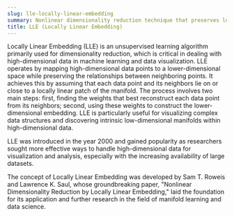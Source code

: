 ```yaml
---
slug: lle-locally-linear-embedding
summary: Nonlinear dimensionality reduction technique that preserves local neighborhood information to reduce high-dimensional data to a lower-dimensional space.
title: LLE (Locally Linear Embedding)
---
```


Locally Linear Embedding (LLE) is an unsupervised learning algorithm primarily used for dimensionality reduction, which is critical in dealing with high-dimensional data in machine learning and data visualization. LLE operates by mapping high-dimensional data points to a lower-dimensional space while preserving the relationships between neighboring points. It achieves this by assuming that each data point and its neighbors lie on or close to a locally linear patch of the manifold. The process involves two main steps: first, finding the weights that best reconstruct each data point from its neighbors; second, using these weights to construct the lower-dimensional embedding. LLE is particularly useful for visualizing complex data structures and discovering intrinsic low-dimensional manifolds within high-dimensional data.

LLE was introduced in the year 2000 and gained popularity as researchers sought more effective ways to handle high-dimensional data for visualization and analysis, especially with the increasing availability of large datasets.

The concept of Locally Linear Embedding was developed by Sam T. Roweis and Lawrence K. Saul, whose groundbreaking paper, "Nonlinear Dimensionality Reduction by Locally Linear Embedding," laid the foundation for its application and further research in the field of manifold learning and data science.